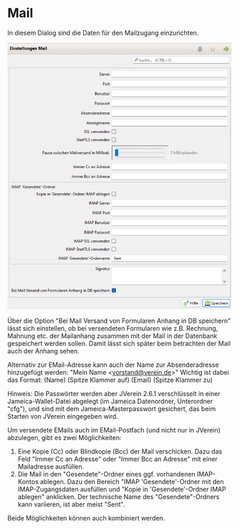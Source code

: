 # Mail

In diesem Dialog sind die Daten für den Mailzugang einzurichten.

![](<../../../allgemeine-funktionen/administration/einstellungen/img/Mail (1).png>)

Über die Option "Bei Mail Versand von Formularen Anhang in DB speichern" lässt sich einstellen, ob bei versendeten Formularen wie z.B. Rechnung, Mahnung etc. der Mailanhang zusammen mit der Mail in der Datenbank gespeichert werden sollen. Damit lässt sich später beim betrachten der Mail auch der Anhang sehen.

Alternativ zur EMail-Adresse kann auch der Name zur Absenderadresse hinzugefügt werden: "Mein Name \<vorstand@verein.de>" Wichtig ist dabei das Format: (Name) (Spitze Klammer auf) (Email) (Spitze Klammer zu)

Hinweis: Die Passwörter werden aber JVerein 2.6.1 verschlüsselt in einer Jameica-Wallet-Datei abgelegt (im Jameica Datenordner, Unterordner "cfg"), und sind mit dem Jameica-Masterpasswort gesichert, das beim Starten von JVerein eingegeben wird.

Um versendete EMails auch im EMail-Postfach (und nicht nur in JVerein) abzulegen, gibt es zwei Möglichkeiten:

1. Eine Kopie (Cc) oder Blindkopie (Bcc) der Mail verschicken. Dazu das Feld "Immer Cc an Adresse" oder "Immer Bcc an Adresse" mit einer Mailadresse ausfüllen.
2. Die Mail in den "Gesendete"-Ordner eines ggf. vorhandenen IMAP-Kontos ablegen. Dazu den Bereich "IMAP 'Gesendete'-Ordner mit den IMAP-Zugangsdaten ausfüllen und "Kopie in 'Gesendete'-Ordner IMAP ablegen" anklicken. Der technische Name des "Gesendete"-Ordners kann variieren, ist aber meist "Sent".

Beide Möglichkeiten können auch kombiniert werden.

